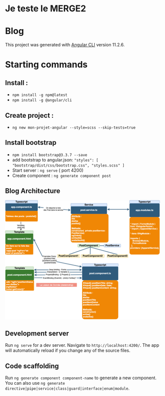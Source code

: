 # Je teste le MERGE2

# Blog

This project was generated with [Angular CLI](https://github.com/angular/angular-cli) version 11.2.6.

# Starting commands
## Install :
- `npm install -g npm@latest`
- `npm install -g @angular/cli`
## Create project : 
- `ng new mon-projet-angular --style=scss --skip-tests=true`
## Install bootstrap  
- `npm install bootstrap@3.3.7 --save`
- add bootstrap to angular.json: 
  `"styles": [
    "bootstrap/dist/css/bootstrap.css",
    "styles.scss"
]`
- Start server : `ng serve` ( port 4200)
- Create component : `ng generate component post`

## Blog Architecture

![Blog Architecture](https://github.com/omontigny/blog/blob/main/src/assets/angular_concepts.png)



## Development server

Run `ng serve` for a dev server. Navigate to `http://localhost:4200/`. The app will automatically reload if you change any of the source files.

## Code scaffolding

Run `ng generate component component-name` to generate a new component. You can also use `ng generate directive|pipe|service|class|guard|interface|enum|module`.
